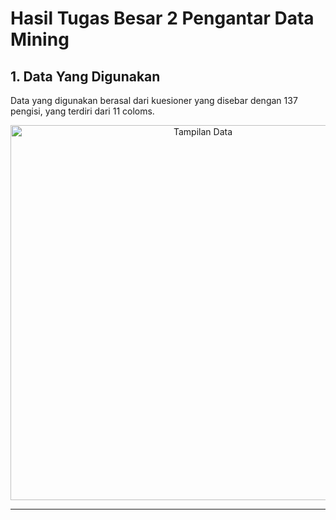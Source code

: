 # Hasil Tugas Besar 2 Pengantar Data Mining 

## 1. Data Yang Digunakan
Data yang digunakan berasal dari kuesioner yang disebar dengan 137 pengisi, yang terdiri dari 11 coloms.

<div align="center">
  <img src="(https://github.com/user-attachments/assets/a14e5607-3e86-4a59-ba3c-d58c394041af)"alt="Tampilan Data" width="600">
</div>

---
